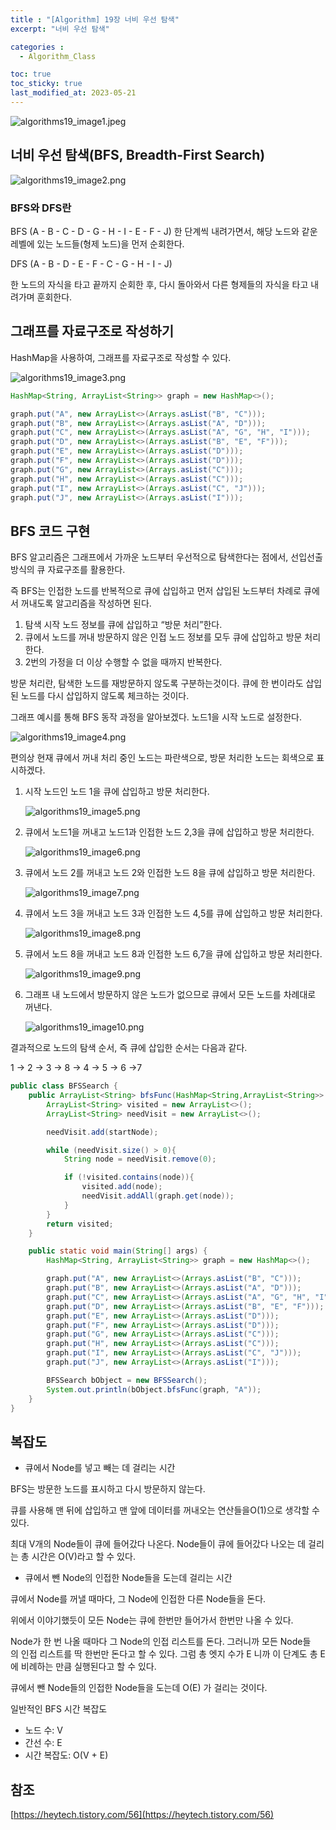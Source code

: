 ```yaml
---
title : "[Algorithm] 19장 너비 우선 탐색"
excerpt: "너비 우선 탐색"

categories :
  - Algorithm_Class

toc: true
toc_sticky: true
last_modified_at: 2023-05-21
---
```


![algorithms19_image1.jpeg](/assets/images/algorithms19_image1.jpeg?raw=true)

## 너비 우선 탐색(BFS, Breadth-First Search)

![algorithms19_image2.png](/assets/images/algorithms19_image2.png?raw=true)

### BFS와 DFS란

BFS (A - B - C - D - G - H - I - E - F - J)
한 단계씩 내려가면서, 해당 노드와 같운 레벨에 있는 노드들(형제 노드)을 먼저 순회한다.

DFS (A - B - D - E - F - C - G - H - I - J)

한 노드의 자식을 타고 끝까지 순회한 후, 다시 돌아와서 다른 형제들의 자식을 타고 내려가며 훈회한다.

## 그래프를 자료구조로 작성하기

HashMap을 사용하여, 그래프를 자료구조로 작성할 수 있다.

![algorithms19_image3.png](/assets/images/algorithms19_image3.png?raw=true)

```java
HashMap<String, ArrayList<String>> graph = new HashMap<>();

graph.put("A", new ArrayList<>(Arrays.asList("B", "C")));
graph.put("B", new ArrayList<>(Arrays.asList("A", "D")));
graph.put("C", new ArrayList<>(Arrays.asList("A", "G", "H", "I")));
graph.put("D", new ArrayList<>(Arrays.asList("B", "E", "F")));
graph.put("E", new ArrayList<>(Arrays.asList("D")));
graph.put("F", new ArrayList<>(Arrays.asList("D")));
graph.put("G", new ArrayList<>(Arrays.asList("C")));
graph.put("H", new ArrayList<>(Arrays.asList("C")));
graph.put("I", new ArrayList<>(Arrays.asList("C", "J")));
graph.put("J", new ArrayList<>(Arrays.asList("I")));
```

## BFS 코드 구현

BFS 알고리즘은 그래프에서 가까운 노드부터 우선적으로 탐색한다는 점에서, 선입선출 방식의 큐 자료구조를 활용한다.

즉 BFS는 인접한 노드를 반복적으로 큐에 삽입하고 먼저 삽입된 노드부터 차례로 큐에서 꺼내도록 알고리즘을 작성하면 된다.

1. 탐색 시작 노드 정보를 큐에 삽입하고 “방문 처리”한다.
2. 큐에서 노드를 꺼내 방문하지 않은 인접 노드 정보를 모두 큐에 삽입하고 방문 처리한다.
3. 2번의 가정을 더 이상 수행할 수 없을 때까지 반복한다.

방문 처리란, 탐색한 노드를 재방문하지 않도록 구분하는것이다. 큐에 한 번이라도 삽입된 노드를 다시 삽입하지 않도록 체크하는 것이다.

그래프 예시를 통해 BFS 동작 과정을 알아보겠다. 노드1을 시작 노드로 설정한다.

![algorithms19_image4.png](/assets/images/algorithms19_image4.png?raw=true)

편의상 현재 큐에서 꺼내 처리 중인 노드는 파란색으로, 방문 처리한 노드는 회색으로 표시하겠다.

1. 시작 노드인 노드 1을 큐에 삽입하고 방문 처리한다.
    
    ![algorithms19_image5.png](/assets/images/algorithms19_image5.png?raw=true)
    
2. 큐에서 노드1을 꺼내고 노드1과 인접한 노드 2,3을 큐에 삽입하고 방문 처리한다.
    
    ![algorithms19_image6.png](/assets/images/algorithms19_image6.png?raw=true)
    
3. 큐에서 노드 2를 꺼내고 노드 2와 인접한 노드 8을 큐에 삽입하고 방문 처리한다.
    
    ![algorithms19_image7.png](/assets/images/algorithms19_image7.png?raw=true)
    
4. 큐에서 노드 3을 꺼내고 노드 3과 인접한 노드 4,5를 큐에 삽입하고 방문 처리한다.
    
    ![algorithms19_image8.png](/assets/images/algorithms19_image8.png?raw=true)
    
5. 큐에서 노드 8을 꺼내고 노드 8과 인접한 노드 6,7을 큐에 삽입하고 방문 처리한다.
    
    ![algorithms19_image9.png](/assets/images/algorithms19_image9.png?raw=true)
    
6. 그래프 내 노드에서 방문하지 않은 노드가 없으므로 큐에서 모든 노드를 차례대로 꺼낸다.
    
    ![algorithms19_image10.png](/assets/images/algorithms19_image10.png?raw=true)
    

결과적으로 노드의 탐색 순서, 즉 큐에 삽입한 순서는 다음과 같다.

1 → 2 → 3 → 8 → 4 → 5 → 6 →7

```java
public class BFSSearch {
    public ArrayList<String> bfsFunc(HashMap<String,ArrayList<String>> graph, String startNode){
        ArrayList<String> visited = new ArrayList<>();
        ArrayList<String> needVisit = new ArrayList<>();

        needVisit.add(startNode);

        while (needVisit.size() > 0){
            String node = needVisit.remove(0);

            if (!visited.contains(node)){
                visited.add(node);
                needVisit.addAll(graph.get(node));
            }
        }
        return visited;
    }

    public static void main(String[] args) {
        HashMap<String, ArrayList<String>> graph = new HashMap<>();

        graph.put("A", new ArrayList<>(Arrays.asList("B", "C")));
        graph.put("B", new ArrayList<>(Arrays.asList("A", "D")));
        graph.put("C", new ArrayList<>(Arrays.asList("A", "G", "H", "I")));
        graph.put("D", new ArrayList<>(Arrays.asList("B", "E", "F")));
        graph.put("E", new ArrayList<>(Arrays.asList("D")));
        graph.put("F", new ArrayList<>(Arrays.asList("D")));
        graph.put("G", new ArrayList<>(Arrays.asList("C")));
        graph.put("H", new ArrayList<>(Arrays.asList("C")));
        graph.put("I", new ArrayList<>(Arrays.asList("C", "J")));
        graph.put("J", new ArrayList<>(Arrays.asList("I")));

        BFSSearch bObject = new BFSSearch();
        System.out.println(bObject.bfsFunc(graph, "A"));
    }
}
```

## 복잡도

- 큐에서 Node를 넣고 빼는 데 걸리는 시간

BFS는 방문한 노드를 표시하고 다시 방문하지 않는다.

큐를 사용해 맨 뒤에 삽입하고 맨 앞에 데이터를 꺼내오는 연산들을O(1)으로 생각할 수 있다.

최대 V개의 Node들이 큐에 들어갔다 나온다. Node들이 큐에 들어갔다 나오는 데 걸리는 총 시간은 O(V)라고 할 수 있다.

- 큐에서 뺀 Node의 인접한 Node들을 도는데 걸리는 시간

큐에서 Node를 꺼낼 때마다, 그 Node에 인접한 다른 Node들을 돈다.

위에서 이야기했듯이 모든 Node는 큐에 한번만 들어가서 한번만 나올 수 있다.

Node가 한 번 나올 때마다 그 Node의 인접 리스트를 돈다. 그러니까 모든 Node들의 인접 리스트를 딱 한번만 돈다고 할 수 있다. 그럼 총 엣지 수가 E 니까 이 단계도 총 E에 비례하는 만큼 실행된다고 할 수 있다.

큐에서 뺀 Node들의 인접한 Node들을 도는데 O(E) 가 걸리는 것이다.

일반적인 BFS 시간 복잡도

- 노드 수: V
- 간선 수: E
- 시간 복잡도: O(V + E)

## 참조

[https://heytech.tistory.com/56](https://heytech.tistory.com/56)